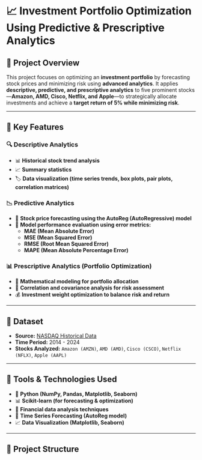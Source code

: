 # 📈 Investment Portfolio Optimization Using Predictive & Prescriptive Analytics

## 📌 Project Overview
This project focuses on optimizing an **investment portfolio** by forecasting stock prices and minimizing risk using **advanced analytics**. It applies **descriptive, predictive, and prescriptive analytics** to five prominent stocks—**Amazon, AMD, Cisco, Netflix, and Apple**—to strategically allocate investments and achieve a **target return of 5% while minimizing risk**.

---

## 🚀 Key Features
### 🔍 Descriptive Analytics
- 📊 **Historical stock trend analysis**
- 📈 **Summary statistics**
- 🏷️ **Data visualization (time series trends, box plots, pair plots, correlation matrices)**

### 📉 Predictive Analytics
- 🔮 **Stock price forecasting using the AutoReg (AutoRegressive) model**
- 📏 **Model performance evaluation using error metrics:**
  - **MAE (Mean Absolute Error)**
  - **MSE (Mean Squared Error)**
  - **RMSE (Root Mean Squared Error)**
  - **MAPE (Mean Absolute Percentage Error)**

### 📊 Prescriptive Analytics (Portfolio Optimization)
- 🧮 **Mathematical modeling for portfolio allocation**
- 🔗 **Correlation and covariance analysis for risk assessment**
- 💰 **Investment weight optimization to balance risk and return**

---

## 📂 Dataset
- **Source:** [NASDAQ Historical Data](https://www.nasdaq.com/market-activity/quotes/historical)
- **Time Period:** 2014 - 2024
- **Stocks Analyzed:** `Amazon (AMZN)`, `AMD (AMD)`, `Cisco (CSCO)`, `Netflix (NFLX)`, `Apple (AAPL)`

---

## 🔧 Tools & Technologies Used
- 🐍 **Python (NumPy, Pandas, Matplotlib, Seaborn)**
- 📊 **Scikit-learn (for forecasting & optimization)**
- 🏦 **Financial data analysis techniques**
- 📡 **Time Series Forecasting (AutoReg model)**
- 📈 **Data Visualization (Matplotlib, Seaborn)**

---

## 📁 Project Structure

